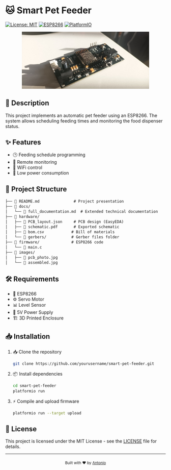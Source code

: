 # 🐱 Smart Pet Feeder

[![License: MIT](https://img.shields.io/badge/License-MIT-yellow.svg)](https://opensource.org/licenses/MIT)
[![ESP8266](https://img.shields.io/badge/ESP8266-NodeMCU-orange)](https://www.espressif.com/en/products/socs/esp8266)
[![PlatformIO](https://img.shields.io/badge/PlatformIO-IDE-blue)](https://platformio.org/)

<div align="center">
  <img src="images/assembled.jpeg" alt="Smart Pet Feeder" width="400"/>
</div>


</div>

## 📝 Description

This project implements an automatic pet feeder using an ESP8266. The system allows scheduling feeding times and monitoring the food dispenser status.

## ✨ Features

- 🕒 Feeding schedule programming
- 📱 Remote monitoring
- 📶 WiFi control
- 🔋 Low power consumption

## 📁 Project Structure

```
├── 📄 README.md               # Project presentation
├── 📂 docs/
│   └── 📄 full_documentation.md  # Extended technical documentation
├── 📂 hardware/
│   ├── 📄 PCB_layout.json     # PCB design (EasyEDA)
│   ├── 📄 schematic.pdf       # Exported schematic
│   ├── 📄 bom.csv            # Bill of materials
│   └── 📂 gerbers/           # Gerber files folder
├── 📂 firmware/              # ESP8266 code
│   └── 📄 main.c
├── 📂 images/
│   ├── 📄 pcb_photo.jpg
│   └── 📄 assembled.jpg
```

## 🛠️ Requirements

- 🔌 ESP8266
- ⚙️ Servo Motor
- 📊 Level Sensor
- 🔌 5V Power Supply
- 🏗️ 3D Printed Enclosure

## 📥 Installation

1. 📥 Clone the repository
   ```bash
   git clone https://github.com/yourusername/smart-pet-feeder.git
   ```
2. 📦 Install dependencies
   ```bash
   cd smart-pet-feeder
   platformio run
   ```
3. ⚡ Compile and upload firmware
   ```bash
   platformio run --target upload
   ```

## 📄 License

This project is licensed under the MIT License - see the [LICENSE](LICENSE) file for details.

---

<div align="center">
  <sub>Built with ❤️ by <a href="https://github.com/yourusername">Antonio</a></sub>
</div>
